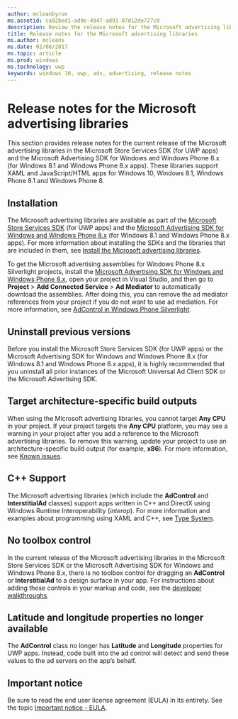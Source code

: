 ---author: mcleanbyronms.assetid: ca92bed1-ad9e-4947-ad91-87d12de727c0description: Review the release notes for the Microsoft advertising libraries in the Microsoft Store Services SDK.title: Release notes for the Microsoft advertising librariesms.author: mcleansms.date: 02/08/2017ms.topic: articlems.prod: windowsms.technology: uwpkeywords: windows 10, uwp, ads, advertising, release notes---# Release notes for the Microsoft advertising librariesThis section provides release notes for the current release of the Microsoft advertising libraries in the Microsoft Store Services SDK (for UWP apps) and the Microsoft Advertising SDK for Windows and Windows Phone 8.x (for Windows 8.1 and Windows Phone 8.x apps). These libraries support XAML and JavaScript/HTML apps for Windows 10, Windows 8.1, Windows Phone 8.1 and Windows Phone 8.## InstallationThe Microsoft advertising libraries are available as part of the [Microsoft Store Services SDK](http://aka.ms/store-em-sdk) (for UWP apps) and the [Microsoft Advertising SDK for Windows and Windows Phone 8.x](http://aka.ms/store-8-sdk) (for Windows 8.1 and Windows Phone 8.x apps). For more information about installing the SDKs and the libraries that are included in them, see [Install the Microsoft advertising libraries](install-the-microsoft-advertising-libraries.md).To get the Microsoft advertising assemblies for Windows Phone 8.x Silverlight projects, install the [Microsoft Advertising SDK for Windows and Windows Phone 8.x](http://aka.ms/store-8-sdk), open your project in Visual Studio, and then go to **Project** > **Add Connected Service** > **Ad Mediator** to automatically download the assemblies. After doing this, you can remove the ad mediator references from your project if you do not want to use ad mediation. For more information, see [AdControl in Windows Phone Silverlight](adcontrol-in-windows-phone-silverlight.md).## Uninstall previous versionsBefore you install the Microsoft Store Services SDK (for UWP apps) or the Microsoft Advertising SDK for Windows and Windows Phone 8.x (for Windows 8.1 and Windows Phone 8.x apps), it is highly recommended that you uninstall all prior instances of the Microsoft Universal Ad Client SDK or the Microsoft Advertising SDK.## Target architecture-specific build outputsWhen using the Microsoft advertising libraries, you cannot target **Any CPU** in your project. If your project targets the **Any CPU** platform, you may see a warning in your project after you add a reference to the Microsoft advertising libraries. To remove this warning, update your project to use an architecture-specific build output (for example, **x86**). For more information, see [Known issues](known-issues-for-the-advertising-libraries.md).## C++ SupportThe Microsoft advertising libraries (which include the **AdControl** and **InterstitialAd** classes) support apps written in C++ and DirectX using Windows Runtime Interoperability (*interop*). For more information and examples about programming using XAML and C++, see [Type System](https://msdn.microsoft.com/library/windows/apps/xaml/hh755822.aspx).## No toolbox controlIn the current release of the Microsoft advertising libraries in the Microsoft Store Services SDK or the Microsoft Advertising SDK for Windows and Windows Phone 8.x, there is no toolbox control for dragging an **AdControl** or **InterstitialAd** to a design surface in your app. For instructions about adding these controls in your markup and code, see the [developer walkthroughs](developer-walkthroughs.md).## Latitude and longitude properties no longer availableThe **AdControl** class no longer has **Latitude** and **Longitude** properties for UWP apps. Instead, code built into the ad control will detect and send these values to the ad servers on the app’s behalf.## Important noticeBe sure to read the end user license agreement (EULA) in its entirety. See the topic [Important notice - EULA](important-notice-eula.md).  